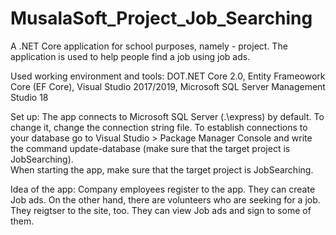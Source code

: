 # MusalaSoft_Project_Job_Searching
A .NET Core application for school purposes, namely - project. The application is used to help people find a job using job ads.

Used working environment and tools: 
DOT.NET Core 2.0,
Entity Frameowork Core (EF Core),
Visual Studio 2017/2019,
Microsoft SQL Server Management Studio 18

Set up: 
The app connects to Microsoft SQL Server (.\express) by default. To change it, change the connection string file.
To establish connections to your database go to Visual Studio > Package Manager Console and write the command update-database (make sure that the target project is JobSearching).  
When starting the app, make sure that the target project is JobSearching.

Idea of the app:
Company employees register to the app. They can create Job ads. On the other hand, there are volunteers who are seeking for a job. They reigtser to the site, too. They can view Job ads and sign to some of them.
